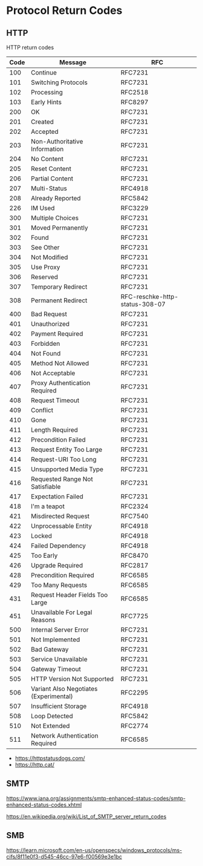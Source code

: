 # Protocol Return Codes

## HTTP

HTTP return codes

| Code | Message                                | RFC                            |
| ---- | -------------------------------------- | ------------------------------ |
| 100  | Continue                               | RFC7231                        |
| 101  | Switching Protocols                    | RFC7231                        |
| 102  | Processing                             | RFC2518                        |
| 103  | Early Hints                            | RFC8297                        |
| 200  | OK                                     | RFC7231                        |
| 201  | Created                                | RFC7231                        |
| 202  | Accepted                               | RFC7231                        |
| 203  | Non-Authoritative Information          | RFC7231                        |
| 204  | No Content                             | RFC7231                        |
| 205  | Reset Content                          | RFC7231                        |
| 206  | Partial Content                        | RFC7231                        |
| 207  | Multi-Status                           | RFC4918                        |
| 208  | Already Reported                       | RFC5842                        |
| 226  | IM Used                                | RFC3229                        |
| 300  | Multiple Choices                       | RFC7231                        |
| 301  | Moved Permanently                      | RFC7231                        |
| 302  | Found                                  | RFC7231                        |
| 303  | See Other                              | RFC7231                        |
| 304  | Not Modified                           | RFC7231                        |
| 305  | Use Proxy                              | RFC7231                        |
| 306  | Reserved                               | RFC7231                        |
| 307  | Temporary Redirect                     | RFC7231                        |
| 308  | Permanent Redirect                     | RFC-reschke-http-status-308-07 |
| 400  | Bad Request                            | RFC7231                        |
| 401  | Unauthorized                           | RFC7231                        |
| 402  | Payment Required                       | RFC7231                        |
| 403  | Forbidden                              | RFC7231                        |
| 404  | Not Found                              | RFC7231                        |
| 405  | Method Not Allowed                     | RFC7231                        |
| 406  | Not Acceptable                         | RFC7231                        |
| 407  | Proxy Authentication Required          | RFC7231                        |
| 408  | Request Timeout                        | RFC7231                        |
| 409  | Conflict                               | RFC7231                        |
| 410  | Gone                                   | RFC7231                        |
| 411  | Length Required                        | RFC7231                        |
| 412  | Precondition Failed                    | RFC7231                        |
| 413  | Request Entity Too Large               | RFC7231                        |
| 414  | Request-URI Too Long                   | RFC7231                        |
| 415  | Unsupported Media Type                 | RFC7231                        |
| 416  | Requested Range Not Satisfiable        | RFC7231                        |
| 417  | Expectation Failed                     | RFC7231                        |
| 418  | I'm a teapot                           | RFC2324                        |
| 421  | Misdirected Request                    | RFC7540                        |
| 422  | Unprocessable Entity                   | RFC4918                        |
| 423  | Locked                                 | RFC4918                        |
| 424  | Failed Dependency                      | RFC4918                        |
| 425  | Too Early                              | RFC8470                        |
| 426  | Upgrade Required                       | RFC2817                        |
| 428  | Precondition Required                  | RFC6585                        |
| 429  | Too Many Requests                      | RFC6585                        |
| 431  | Request Header Fields Too Large        | RFC6585                        |
| 451  | Unavailable For Legal Reasons          | RFC7725                        |
| 500  | Internal Server Error                  | RFC7231                        |
| 501  | Not Implemented                        | RFC7231                        |
| 502  | Bad Gateway                            | RFC7231                        |
| 503  | Service Unavailable                    | RFC7231                        |
| 504  | Gateway Timeout                        | RFC7231                        |
| 505  | HTTP Version Not Supported             | RFC7231                        |
| 506  | Variant Also Negotiates (Experimental) | RFC2295                        |
| 507  | Insufficient Storage                   | RFC4918                        |
| 508  | Loop Detected                          | RFC5842                        |
| 510  | Not Extended                           | RFC2774                        |
| 511  | Network Authentication Required        | RFC6585                        |

- <https://httpstatusdogs.com/>
- <https://http.cat/>

## SMTP

https://www.iana.org/assignments/smtp-enhanced-status-codes/smtp-enhanced-status-codes.xhtml

https://en.wikipedia.org/wiki/List_of_SMTP_server_return_codes

## SMB

https://learn.microsoft.com/en-us/openspecs/windows_protocols/ms-cifs/8f11e0f3-d545-46cc-97e6-f00569e3e1bc
